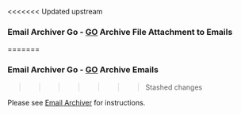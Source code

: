 <<<<<<< Updated upstream
### Email Archiver Go - [GO](https://golang.org/) Archive File Attachment to Emails
=======
### Email Archiver Go - [GO](https://golang.org/) Archive Emails
>>>>>>> Stashed changes

Please see [Email Archiver](https://wiki.hornbill.com/index.php?title=Email_Archiver) for instructions.
